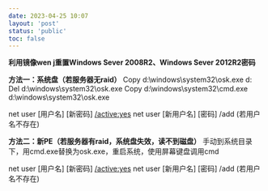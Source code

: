 ```yaml
---
date: 2023-04-25 10:07
layout: 'post'
status: 'public'
toc: false
---
```


**利用镜像wen j重置Windows Sever 2008R2、Windows Sever 2012R2密码**

**方法一：系统盘（若服务器无raid）**
Copy d:\windows\system32\osk.exe d:\
Del  d:\windows\system32\osk.exe
Copy d:\windows\system32\cmd.exe d:\windows\system32\osk.exe

net user [用户名] [新密码] [/active:yes](若用户名存在)
net user [新用户名] [密码] /add (若用户名不存在)

**方法二：新PE（若服务器有raid，系统盘失效，读不到磁盘）**
手动到系统目录下，用cmd.exe替换为osk.exe，重启系统，使用屏幕键盘调用cmd

net user [用户名] [新密码] [/active:yes](若用户名存在)
net user [新用户名] [密码] /add (若用户名不存在)

